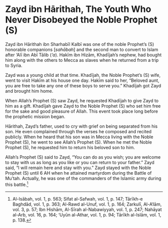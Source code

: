 Zayd ibn Hārithah,  The Youth Who Never Disobeyed the Noble Prophet (S)
=======================================================================

Zayd ibn Hārithah ibn Sharhabīl Kalbī was one of the noble Prophet’s (S)
honorable companions [*sahābah*] and the second man to convert to Islam
after ‘Alī ibn Abī Tālib (*‘a*). Hakīm ibn Hizām, Khadījah’s nephew, had
bought him along with the others to Mecca as slaves when he returned
from a trip to Syria.

Zayd was a young child at that time. Khadījah, the Noble Prophet’s (S)
wife, went to visit Hakīm at his house one day. Hakīm said to her,
“Beloved aunt, you are free to take any one of these boys to serve you.”
Khadījah got Zayd and brought him home.

When Allah’s Prophet (S) saw Zayd, he requested Khadījah to give Zayd to
him as a gift. Khadījah gave Zayd to the Noble Prophet (S) who set him
free for the sake and good pleasure of Allah. This event took place long
before the prophetic mission began.

Hārithah, Zayd’s father, used to cry with grief on being separated from
his son. He even complained through the verses he composed and recited
publicly. When he heard that his son was in Mecca living with the Noble
Prophet (S), he went to see Allah’s Prophet (S). When he met the Noble
Prophet (S), he requested him to return his beloved son to him.

Allah’s Prophet (S) said to Zayd, “You can do as you wish; you are
welcome to stay with us as long as you like or you can return to your
father.” Zayd said, “I will remain here and stay with you.” Zayd stayed
with the Noble Prophet (S) until 6 AH when he attained martyrdom during
the Battle of Mu’tah. Actually, he was one of the commanders of the
Islamic army during this battle.[^1]

[^1]: Al-Isābah, vol. 1, p. 563; Sifat al-Safwah, vol. 1, p. 147;
Tārīkh-e Baghdād, vol. 1, p. 363; Al-Rawd al-Unuf, vol. 1, p. 164;
Zarkulī, Al-A‘lām, vol. 3, p. 57; Ibn Hishām, Al-Sīrah al-Nabawiyyah,
vol. 1, p. 247; Nahāyat al-Arb, vol. 16, p. 164; ‘Uyūn al-Athar, vol. 1,
p. 94; Tārīkh al-Islām, vol. 1, p. 138.


